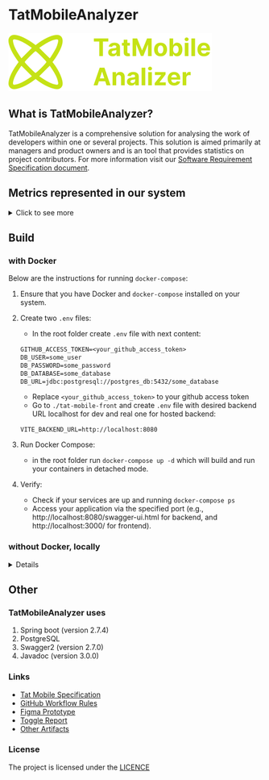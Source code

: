 # TatMobileAnalyzer

![Logo](https://github.com/NikRam822/TatMobileAnalyzer/blob/master/docs/media/Logo.svg) 

## What is TatMobileAnalyzer?
TatMobileAnalyzer is a comprehensive solution for analysing the work of developers within one or several projects. This solution is aimed primarily at managers and product owners and is an tool that provides statistics on project contributors. 
For more information visit our [Software Requirement Specification document](docs/SPECIFICATION.md). 

## Metrics represented in our system
<details>
<summary>Click to see more</summary>

Currently, the following metrics are available:
### Quantitative metrics:
 - Number of developer commits over a given time period
 - Percentage of developer commits compared to the total number of commits over a period of time
 - Number of add and del developer commits over a period of time
 - Percentage of developer add and del commits over total number of add and del commits over a period of time
 - How much the codebase has grown over the time period including developer commits
 - How many add and del lines of code a developer writes on average per day
 - Number of add and del commits for each developer over a period of time (detailed information on commits)
 - Information on commits per developer (add and del by files)

Planned metrics:
### Metrics requiring qualitative analysis of the codebase:
 - Number of syntactically unique lines of code over a period of time
 - Number of duplicated lines of code for a certain period of time 
 - Cyclomatic complexity
</details>



## Build

### with Docker

Below are the instructions for running `docker-compose`:

1. Ensure that you have Docker and `docker-compose` installed on your system.

2. Create two `.env` files:
   - In the root folder create `.env` file with next content:
   ```text
   GITHUB_ACCESS_TOKEN=<your_github_access_token>
   DB_USER=some_user
   DB_PASSWORD=some_password
   DB_DATABASE=some_database
   DB_URL=jdbc:postgresql://postgres_db:5432/some_database
   ```
   - Replace `<your_github_access_token>` to your github access token
   - Go to `./tat-mobile-front` and create `.env` file with desired backend URL localhost for dev and real one for hosted backend:
   ```text
   VITE_BACKEND_URL=http://localhost:8080
   ```

3. Run Docker Compose:
   - in the root folder run `docker-compose up -d` which will build and run your containers in detached mode.

4. Verify:
   - Check if your services are up and running `docker-compose ps`
   - Access your application via the specified port (e.g., http://localhost:8080/swagger-ui.html for backend, 
   and http://localhost:3000/ for frontend).

### without Docker, locally
<details>

1. Ensure that you have `jdk-17` with `maven` for building projects, `npm` and 
latest `postgres` database installed on your system.
2. Create two `.env` files:
   - In the root folder create `.env` file with next content:
   ```text
   GITHUB_ACCESS_TOKEN=<your_github_access_token>
   DB_USER=some_user
   DB_PASSWORD=some_password
   DB_DATABASE=some_database
   DB_URL=jdbc:postgresql://localhost:5432/some_database
   ```
   - Replace `<your_github_access_token>` to your github access token. `DB_USER`, `DB_PASSWORD`,
   `DB_DATABASE`, and `DB_URL` should be real one and relevant for your `postgres` database. 
   Note! The database should be created before running the backend.
   - Go to `./tat-mobile-front` and create `.env` file with next content:
   ```text
   VUE_APP_HOST_ADDRESS=http://localhost:8080/patch/statistic
   ```
3. Build jar file `mvn clean package`. The builder will generate jar file in target directory: 
`target/TatMobileAnalyzer-0.0.1-SNAPSHOT.jar`
4. Go to target `cd target` and run backend `java -jar TatMobileAnalyzer-0.0.1-SNAPSHOT.jar`.
5. The backend will be available by this link `http://localhost:8080/swagger-ui.html`.
6. Run `cd tat-mobile-front && npm install`. It will download all dependencies.
7. Start frontend `npm run dev`. The website will be available by this link `http://localhost:3000`.
</details>

## Other

### TatMobileAnalyzer uses
1) Spring boot (version 2.7.4)
2) PostgreSQL
3) Swagger2 (version 2.7.0)
4) Javadoc (version 3.0.0)

### Links

- [Tat Mobile Specification](./docs/SPECIFICATION.md)
- [GitHub Workflow Rules](./docs/WORKFLOW.md)
- [Figma Prototype](https://www.figma.com/file/OE0pQL3mn4wlcng6o10AK3/ServiceDesign?type=design&node-id=264%3A1251&mode=design&t=XG83iR2C8fcI6gXF-1)
- [Toggle Report](https://docs.google.com/document/d/1K6aZL5N1QduP5FQHXYm_HEbrKH27j5Ctd6gg3J50kU0/edit#heading=h.sv8ku27k1igh)
- [Other Artifacts](https://drive.google.com/drive/folders/1RKxz5tozCQmqkwWamR1bCjz847XtSwqx?usp=sharing)

### License
The project is licensed under the [LICENCE](https://github.com/NikRam822/TatMobileAnalyzer/blob/master/LICENCE)

